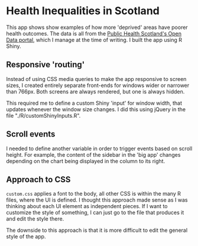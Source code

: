 # Health Inequalities in Scotland

This app shows show examples of how more 'deprived' areas have poorer health outcomes.
The data is all from the [Public Health Scotland's Open Data portal](https://www.opendata.nhs.scot/), which I manage at the time of writing. I built the app using R Shiny.

## Responsive 'routing'

Instead of using CSS media queries to make the app responsive to screen sizes, I created entirely separate front-ends for windows wider or narrower than 766px. Both screens are always rendered, but one is always hidden. 

This required me to define a custom Shiny 'input' for window width, that updates whenever the window size changes. I did this using jQuery in the file "./R/customShinyInputs.R".

## Scroll events

I needed to define another variable in order to trigger events based on scroll height. For example, the content of the sidebar in the 'big app' changes depending on the chart being displayed in the column to its right.

## Approach to CSS

`custom.css` applies a font to the body, all other CSS is within the many R files, where the UI is defined. I thought this approach made sense as I was thinking about each UI element as independent pieces. If I want to customize the style of something, I can just go to the file that produces it and edit the style there. 

The downside to this approach is that it is more difficult to edit the general style of the app.


